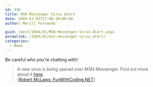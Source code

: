 ```yaml
---
id: 436
title: MSN Messenger Virus Alert
date: 2004-01-03T17:00:18+00:00
author: Merill Fernando

guid: /post/2004/01/MSN-Messenger-Virus-Alert.aspx
permalink: /2004/01/msn-messenger-virus-alert/
categories:
  - News
---
```

<body xmlns="http://www.w3.org/1999/xhtml">
    <div class="Section1">
        <p>
            Be careful who you&rsquo;re chatting with!&#160;
        </p>
        <blockquote style='margin-top:5.0pt;margin-bottom:5.0pt'> 
        <p class="MsoNormal">
            A new virus is being sperad over MSN Messenger. Find out more about it <a href="http://news.com.com/2100-7349_3-5134559.html?tag=nefd_top" title="http://news.com.com/2100-7349_3-5134559.html?tag=nefd_top">here</a>.<img border="0" width="1" height="1" id="_x0000_i1025" src="http://weblogs.asp.net/rmclaws/aggbug/47235.aspx" />
            <br />
            [<a href="http://weblogs.asp.net/rmclaws/archive/2004/01/02/47235.aspx">Robert McLaws:
            FunWithCoding.NET</a>]
        </p>
        </blockquote>
    </div>
</body>